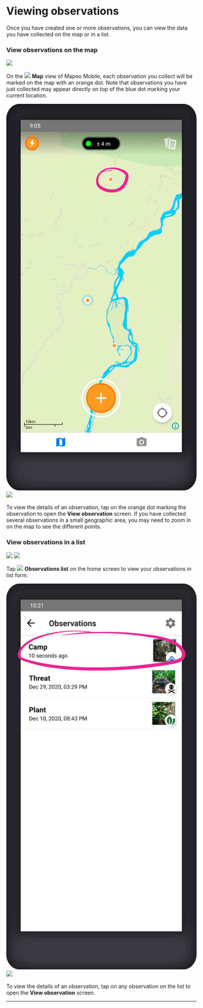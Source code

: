 # Viewing observations

Once you have created one or more observations, you can view the data you have collected on the map or in a list.

### View observations on the map

![](../../.gitbook/assets/Home\_map\_screen\_with\_data.jpg) &#x20;

On the ![](<../../.gitbook/assets/app icons\_Map.png>) **Map** view of Mapeo Mobile, each observation you collect will be marked on the map with an orange dot. Note that observations you have just collected may appear directly on top of the blue dot marking your current location.

![](<../../.gitbook/assets/Home screen - tab an observation dot.jpg>)  ![](../../.gitbook/assets/View\_observation\_screen.jpg)

To view the details of an observation, tap on the orange dot marking the observation to open the **View observation** screen. If you have collected several observations in a small geographic area, you may need to zoom in on the map to see the different points.

### View observations in a list

![](<../../.gitbook/assets/Home screen - Observations\_list\_button.jpg>)  ![](../../.gitbook/assets/Observations\_list\_screen.jpg)

Tap ![](<../../.gitbook/assets/app icons\_Observation-list\_GREY.png>) **Observations list** on the home screen to view your observations in list form.

![](<../../.gitbook/assets/Observation List screen - select observation>)  ![](../../.gitbook/assets/View\_observation\_screen.jpg)

To view the details of an observation, tap on any observation on the list to open the **View observation** screen.&#x20;

****
